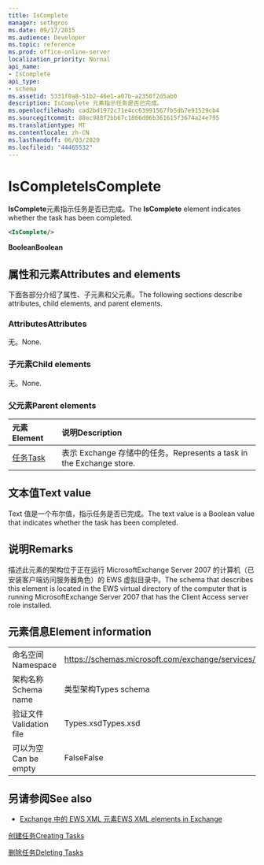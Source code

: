 ```yaml
---
title: IsComplete
manager: sethgros
ms.date: 09/17/2015
ms.audience: Developer
ms.topic: reference
ms.prod: office-online-server
localization_priority: Normal
api_name:
- IsComplete
api_type:
- schema
ms.assetid: 5331f0a8-51b2-46e1-a07b-a2358f2d5ab0
description: IsComplete 元素指示任务是否已完成。
ms.openlocfilehash: cad2bd1972c71e4cc63991567fb5db7e91529cb4
ms.sourcegitcommit: 88ec988f2bb67c1866d06b361615f3674a24e795
ms.translationtype: MT
ms.contentlocale: zh-CN
ms.lasthandoff: 06/03/2020
ms.locfileid: "44465532"
---
```

# <a name="iscomplete"></a><span data-ttu-id="83e5e-103">IsComplete</span><span class="sxs-lookup"><span data-stu-id="83e5e-103">IsComplete</span></span>

<span data-ttu-id="83e5e-104">**IsComplete**元素指示任务是否已完成。</span><span class="sxs-lookup"><span data-stu-id="83e5e-104">The **IsComplete** element indicates whether the task has been completed.</span></span> 
  
```xml
<IsComplete/>
```

 <span data-ttu-id="83e5e-105">**Boolean**</span><span class="sxs-lookup"><span data-stu-id="83e5e-105">**Boolean**</span></span>
## <a name="attributes-and-elements"></a><span data-ttu-id="83e5e-106">属性和元素</span><span class="sxs-lookup"><span data-stu-id="83e5e-106">Attributes and elements</span></span>

<span data-ttu-id="83e5e-107">下面各部分介绍了属性、子元素和父元素。</span><span class="sxs-lookup"><span data-stu-id="83e5e-107">The following sections describe attributes, child elements, and parent elements.</span></span>
  
### <a name="attributes"></a><span data-ttu-id="83e5e-108">Attributes</span><span class="sxs-lookup"><span data-stu-id="83e5e-108">Attributes</span></span>

<span data-ttu-id="83e5e-109">无。</span><span class="sxs-lookup"><span data-stu-id="83e5e-109">None.</span></span>
  
### <a name="child-elements"></a><span data-ttu-id="83e5e-110">子元素</span><span class="sxs-lookup"><span data-stu-id="83e5e-110">Child elements</span></span>

<span data-ttu-id="83e5e-111">无。</span><span class="sxs-lookup"><span data-stu-id="83e5e-111">None.</span></span>
  
### <a name="parent-elements"></a><span data-ttu-id="83e5e-112">父元素</span><span class="sxs-lookup"><span data-stu-id="83e5e-112">Parent elements</span></span>

|<span data-ttu-id="83e5e-113">**元素**</span><span class="sxs-lookup"><span data-stu-id="83e5e-113">**Element**</span></span>|<span data-ttu-id="83e5e-114">**说明**</span><span class="sxs-lookup"><span data-stu-id="83e5e-114">**Description**</span></span>|
|:-----|:-----|
|[<span data-ttu-id="83e5e-115">任务</span><span class="sxs-lookup"><span data-stu-id="83e5e-115">Task</span></span>](task.md) <br/> |<span data-ttu-id="83e5e-116">表示 Exchange 存储中的任务。</span><span class="sxs-lookup"><span data-stu-id="83e5e-116">Represents a task in the Exchange store.</span></span>  <br/> |
   
## <a name="text-value"></a><span data-ttu-id="83e5e-117">文本值</span><span class="sxs-lookup"><span data-stu-id="83e5e-117">Text value</span></span>

<span data-ttu-id="83e5e-118">Text 值是一个布尔值，指示任务是否已完成。</span><span class="sxs-lookup"><span data-stu-id="83e5e-118">The text value is a Boolean value that indicates whether the task has been completed.</span></span>
  
## <a name="remarks"></a><span data-ttu-id="83e5e-119">说明</span><span class="sxs-lookup"><span data-stu-id="83e5e-119">Remarks</span></span>

<span data-ttu-id="83e5e-120">描述此元素的架构位于正在运行 MicrosoftExchange Server 2007 的计算机（已安装客户端访问服务器角色）的 EWS 虚拟目录中。</span><span class="sxs-lookup"><span data-stu-id="83e5e-120">The schema that describes this element is located in the EWS virtual directory of the computer that is running MicrosoftExchange Server 2007 that has the Client Access server role installed.</span></span>
  
## <a name="element-information"></a><span data-ttu-id="83e5e-121">元素信息</span><span class="sxs-lookup"><span data-stu-id="83e5e-121">Element information</span></span>

|||
|:-----|:-----|
|<span data-ttu-id="83e5e-122">命名空间</span><span class="sxs-lookup"><span data-stu-id="83e5e-122">Namespace</span></span>  <br/> |https://schemas.microsoft.com/exchange/services/2006/types  <br/> |
|<span data-ttu-id="83e5e-123">架构名称</span><span class="sxs-lookup"><span data-stu-id="83e5e-123">Schema name</span></span>  <br/> |<span data-ttu-id="83e5e-124">类型架构</span><span class="sxs-lookup"><span data-stu-id="83e5e-124">Types schema</span></span>  <br/> |
|<span data-ttu-id="83e5e-125">验证文件</span><span class="sxs-lookup"><span data-stu-id="83e5e-125">Validation file</span></span>  <br/> |<span data-ttu-id="83e5e-126">Types.xsd</span><span class="sxs-lookup"><span data-stu-id="83e5e-126">Types.xsd</span></span>  <br/> |
|<span data-ttu-id="83e5e-127">可以为空</span><span class="sxs-lookup"><span data-stu-id="83e5e-127">Can be empty</span></span>  <br/> |<span data-ttu-id="83e5e-128">False</span><span class="sxs-lookup"><span data-stu-id="83e5e-128">False</span></span>  <br/> |
   
## <a name="see-also"></a><span data-ttu-id="83e5e-129">另请参阅</span><span class="sxs-lookup"><span data-stu-id="83e5e-129">See also</span></span>



- [<span data-ttu-id="83e5e-130">Exchange 中的 EWS XML 元素</span><span class="sxs-lookup"><span data-stu-id="83e5e-130">EWS XML elements in Exchange</span></span>](ews-xml-elements-in-exchange.md)


[<span data-ttu-id="83e5e-131">创建任务</span><span class="sxs-lookup"><span data-stu-id="83e5e-131">Creating Tasks</span></span>](https://msdn.microsoft.com/library/0ef97334-e8a0-4f67-a23a-dd9e2bbad49f%28Office.15%29.aspx)
  
[<span data-ttu-id="83e5e-132">删除任务</span><span class="sxs-lookup"><span data-stu-id="83e5e-132">Deleting Tasks</span></span>](https://msdn.microsoft.com/library/a3d7e25f-8a35-4901-b1d9-d31f418ab340%28Office.15%29.aspx)


